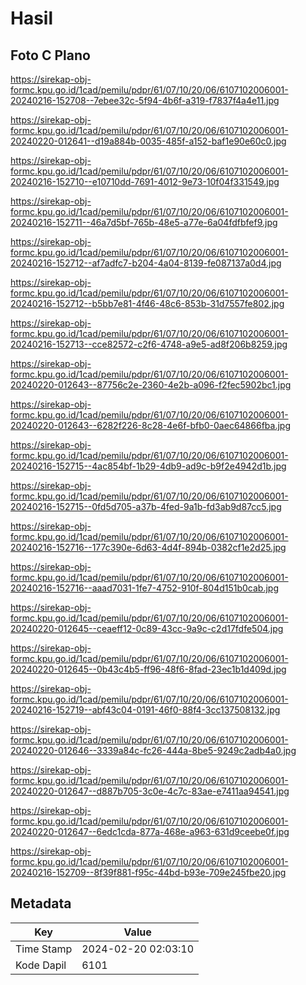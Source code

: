 # Hasil

## Foto C Plano

https://sirekap-obj-formc.kpu.go.id/1cad/pemilu/pdpr/61/07/10/20/06/6107102006001-20240216-152708--7ebee32c-5f94-4b6f-a319-f7837f4a4e11.jpg

https://sirekap-obj-formc.kpu.go.id/1cad/pemilu/pdpr/61/07/10/20/06/6107102006001-20240220-012641--d19a884b-0035-485f-a152-baf1e90e60c0.jpg

https://sirekap-obj-formc.kpu.go.id/1cad/pemilu/pdpr/61/07/10/20/06/6107102006001-20240216-152710--e10710dd-7691-4012-9e73-10f04f331549.jpg

https://sirekap-obj-formc.kpu.go.id/1cad/pemilu/pdpr/61/07/10/20/06/6107102006001-20240216-152711--46a7d5bf-765b-48e5-a77e-6a04fdfbfef9.jpg

https://sirekap-obj-formc.kpu.go.id/1cad/pemilu/pdpr/61/07/10/20/06/6107102006001-20240216-152712--af7adfc7-b204-4a04-8139-fe087137a0d4.jpg

https://sirekap-obj-formc.kpu.go.id/1cad/pemilu/pdpr/61/07/10/20/06/6107102006001-20240216-152712--b5bb7e81-4f46-48c6-853b-31d7557fe802.jpg

https://sirekap-obj-formc.kpu.go.id/1cad/pemilu/pdpr/61/07/10/20/06/6107102006001-20240216-152713--cce82572-c2f6-4748-a9e5-ad8f206b8259.jpg

https://sirekap-obj-formc.kpu.go.id/1cad/pemilu/pdpr/61/07/10/20/06/6107102006001-20240220-012643--87756c2e-2360-4e2b-a096-f2fec5902bc1.jpg

https://sirekap-obj-formc.kpu.go.id/1cad/pemilu/pdpr/61/07/10/20/06/6107102006001-20240220-012643--6282f226-8c28-4e6f-bfb0-0aec64866fba.jpg

https://sirekap-obj-formc.kpu.go.id/1cad/pemilu/pdpr/61/07/10/20/06/6107102006001-20240216-152715--4ac854bf-1b29-4db9-ad9c-b9f2e4942d1b.jpg

https://sirekap-obj-formc.kpu.go.id/1cad/pemilu/pdpr/61/07/10/20/06/6107102006001-20240216-152715--0fd5d705-a37b-4fed-9a1b-fd3ab9d87cc5.jpg

https://sirekap-obj-formc.kpu.go.id/1cad/pemilu/pdpr/61/07/10/20/06/6107102006001-20240216-152716--177c390e-6d63-4d4f-894b-0382cf1e2d25.jpg

https://sirekap-obj-formc.kpu.go.id/1cad/pemilu/pdpr/61/07/10/20/06/6107102006001-20240216-152716--aaad7031-1fe7-4752-910f-804d151b0cab.jpg

https://sirekap-obj-formc.kpu.go.id/1cad/pemilu/pdpr/61/07/10/20/06/6107102006001-20240220-012645--ceaeff12-0c89-43cc-9a9c-c2d17fdfe504.jpg

https://sirekap-obj-formc.kpu.go.id/1cad/pemilu/pdpr/61/07/10/20/06/6107102006001-20240220-012645--0b43c4b5-ff96-48f6-8fad-23ec1b1d409d.jpg

https://sirekap-obj-formc.kpu.go.id/1cad/pemilu/pdpr/61/07/10/20/06/6107102006001-20240216-152719--abf43c04-0191-46f0-88f4-3cc137508132.jpg

https://sirekap-obj-formc.kpu.go.id/1cad/pemilu/pdpr/61/07/10/20/06/6107102006001-20240220-012646--3339a84c-fc26-444a-8be5-9249c2adb4a0.jpg

https://sirekap-obj-formc.kpu.go.id/1cad/pemilu/pdpr/61/07/10/20/06/6107102006001-20240220-012647--d887b705-3c0e-4c7c-83ae-e7411aa94541.jpg

https://sirekap-obj-formc.kpu.go.id/1cad/pemilu/pdpr/61/07/10/20/06/6107102006001-20240220-012647--6edc1cda-877a-468e-a963-631d9ceebe0f.jpg

https://sirekap-obj-formc.kpu.go.id/1cad/pemilu/pdpr/61/07/10/20/06/6107102006001-20240216-152709--8f39f881-f95c-44bd-b93e-709e245fbe20.jpg


## Metadata

| Key        | Value               |
| ---------- | ------------------- |
| Time Stamp | 2024-02-20 02:03:10 |
| Kode Dapil | 6101                |



